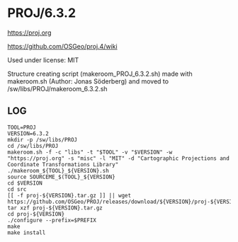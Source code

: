 PROJ/6.3.2
==========

<https://proj.org>

<https://github.com/OSGeo/proj.4/wiki>

Used under license:
MIT

Structure creating script (makeroom_PROJ_6.3.2.sh) made with makeroom.sh (Author: Jonas Söderberg) and moved to /sw/libs/PROJ/makeroom_6.3.2.sh


LOG
---

    TOOL=PROJ
    VERSION=6.3.2
    mkdir -p /sw/libs/PROJ
    cd /sw/libs/PROJ
    makeroom.sh -f -c "libs" -t "$TOOL" -v "$VERSION" -w "https://proj.org" -s "misc" -l "MIT" -d "Cartographic Projections and Coordinate Transformations Library"
    ./makeroom_${TOOL}_${VERSION}.sh
    source SOURCEME_$(TOOL}_${VERSION}
    cd $VERSION
    cd src
    [[ -f proj-${VERSION}.tar.gz ]] || wget https://github.com/OSGeo/PROJ/releases/download/${VERSION}/proj-${VERSION}.tar.gz
    tar xzf proj-${VERSION}.tar.gz
    cd proj-${VERSION}
    ./configure --prefix=$PREFIX
    make
    make install


